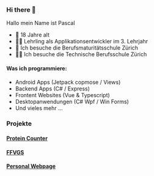 ### Hi there 👋

Hallo mein Name ist Pascal
- 🎂 18 Jahre alt
- 👨‍💻 Lehrling als Applikationsentwickler im 3. Lehrjahr
- 📘 Ich besuche die Berufsmaturitätsschule Zürich
- 🧑‍💻 Ich besuche die Technische Berufsschule Zürich
#### Was ich programmiere:
  - Android Apps (Jetpack copmose / Views)
  - Backend Apps (C# / Express)
  - Frontent Websites (Vue & Typescript)
  - Desktopanwendungen (C# Wpf / Win Forms)
  - Und vieles mehr ...
 
### Projekte
#### [Protein Counter](https://github.com/Pascal1414/Protein-Counter)
#### [FFVGS](https://github.com/Pascal1414/ffvgs)
#### [Personal Webpage](https://github.com/Pascal1414/Personal-Website)
